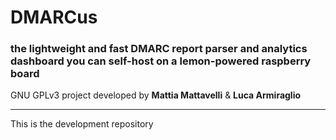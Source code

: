 # DMARCus
### the lightweight and fast DMARC report parser and analytics dashboard you can self-host on a lemon-powered raspberry board

GNU GPLv3 project developed by **Mattia Mattavelli** & **Luca Armiraglio**

---

This is the development repository
